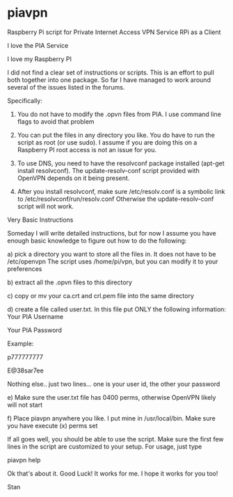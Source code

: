 # piavpn
Raspberry Pi script for Private Internet Access VPN Service
RPi as a Client

I love the PIA Service

I love my Raspberry PI

I did not find a clear set of instructions or scripts.  This
is an effort to pull both together into one package. So far
I have managed to work around several of the issues listed
in the forums.  

Specifically:

1.  You do not have to modify the .opvn files from PIA.  I
use command line flags to avoid that problem

2.  You can put the files in any directory you like.  You do 
have to run the script as root (or use sudo).  I assume if 
you are doing this on a Raspberry PI root access is not an
issue for you. 

3.  To use DNS, you need to have the resolvconf package installed
(apt-get install resolvconf).  The update-resolv-conf script
provided with OpenVPN depends on it being present.

4.  After you install resolvconf, make sure /etc/resolv.conf is 
a symbolic link to /etc/resolvconf/run/resolv.conf  Otherwise 
the update-resolv-conf script will not work.

Very Basic Instructions

Someday I will write detailed instructions, but for now I assume
you have enough basic knowledge to figure out how to do the following:

a) pick a directory you want to store all the files in.  It does not have to be
/etc/openvpn  The script uses /home/pi/vpn, but you can modify it to your preferences

b) extract all the .opvn files to this directory

c) copy or mv your  ca.crt and crl.pem file into the same directory

d) create a file called user.txt.  In this file put ONLY the following information:
Your PIA Username

Your PIA Password

Example:

p777777777

E@38sar7ee

Nothing else.. just two lines... one is your user id, the other your password

e) Make sure the user.txt file has 0400 perms, otherwise OpenVPN likely will not start

f) Place piavpn anywhere you like.  I put mine in /usr/local/bin.  Make sure you
have execute (x) perms set

If all goes well, you should be able to use the script.  Make sure the first few
lines in the script are customized to your setup.  For usage, just type 

piavpn help

Ok that's about it.  Good Luck!  It works for me.  I hope it works for you too!

Stan

 

